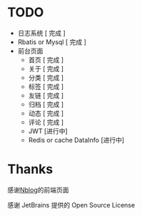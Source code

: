 <!--
 * @Author: lurendie 549700459@qq.com
 * @Date: 2024-03-26 00:08:12
 * @LastEditors: lurendie
 * @LastEditTime: 2024-04-22 21:40:03
 * @FilePath: \zero_blog\README.MD
-->
# TODO 
 - 日志系统 [ 完成 ]
 - Rbatis or Mysql [ 完成 ]
 - 前台页面
   - 首页 [ 完成 ]
   - 关于 [ 完成 ]
   - 分类 [ 完成 ]
   - 标签 [ 完成 ]
   - 友链 [ 完成 ]
   - 归档 [ 完成 ]
   - 动态 [ 完成 ]
   - 评论 [ 完成 ]
   - JWT  [进行中]
   - Redis or cache DataInfo [进行中]
  
# Thanks
 感谢[Nblog](https://github.com/Naccl/NBlog)的前端页面
 
 感谢 JetBrains 提供的 Open Source License